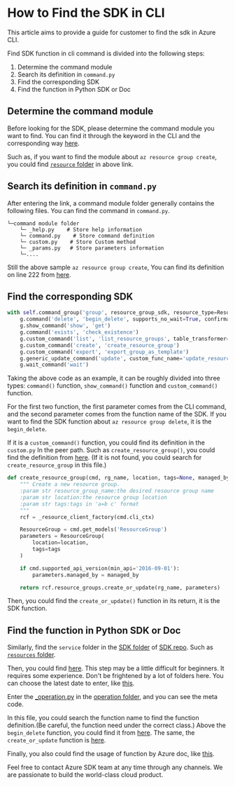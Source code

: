 How to Find the SDK in CLI 
======

This article aims to provide a guide for customer to find the sdk in Azure CLI.

Find SDK function in cli command is divided into the following steps:
1. Determine the command module
2. Search its definition in `command.py`
3. Find the corresponding SDK
4. Find the function in Python SDK or Doc

## Determine the command module

Before looking for the SDK, please determine the command module you want to find. You can find it through the keyword in the CLI and the corresponding way [here](https://github.com/Azure/azure-cli/tree/dev/src/azure-cli/azure/cli/command_modules).

Such as, if you want to find the module about `az resource group create`, you could find [`resource` folder](https://github.com/Azure/azure-cli/tree/dev/src/azure-cli/azure/cli/command_modules/resource) in above link.

## Search its definition in `command.py`

After entering the link, a command module folder generally contains the following files. You can find the command in `command.py`.
```
└─command module folder
    └─ _help.py    # Store help information
    └─ command.py    # Store command definition
    └─ custom.py    # Store Custom method
    └─ _params.py   # Store parameters information
    └─....
```
Still the above sample `az resource group create`, You can find its definition on line 222 from [here](https://github.com/Azure/azure-cli/blob/dev/src/azure-cli/azure/cli/command_modules/resource/commands.py#L222).

## Find the corresponding SDK
```python
with self.command_group('group', resource_group_sdk, resource_type=ResourceType.MGMT_RESOURCE_RESOURCES) as g:
    g.command('delete', 'begin_delete', supports_no_wait=True, confirmation=True)
    g.show_command('show', 'get')
    g.command('exists', 'check_existence')
    g.custom_command('list', 'list_resource_groups', table_transformer=transform_resource_group_list)
    g.custom_command('create', 'create_resource_group')
    g.custom_command('export', 'export_group_as_template')
    g.generic_update_command('update', custom_func_name='update_resource_group', custom_func_type=resource_custom)
    g.wait_command('wait')
```
Taking the above code as an example, it can be roughly divided into three types: `command()` function, `show_command()` function and `custom_command()` function.<br/>

For the first two function, the first parameter comes from the CLI command, and the second parameter comes from the function name of the SDK.
If you want to find the SDK function about `az resource group delete`, it is the `begin_delete`.<br/>

If it is a `custom_command()` function, you could find its definition in the `custom.py` In the peer path.
Such as `create_resource_group()`, you could find the definition from [here](https://github.com/Azure/azure-cli/blob/dev/src/azure-cli/azure/cli/command_modules/resource/custom.py#L1310). (If it is not found, you could search for `create_resource_group` in this file.)
```python
def create_resource_group(cmd, rg_name, location, tags=None, managed_by=None):
    """ Create a new resource group.
    :param str resource_group_name:the desired resource group name
    :param str location:the resource group location
    :param str tags:tags in 'a=b c' format
    """
    rcf = _resource_client_factory(cmd.cli_ctx)

    ResourceGroup = cmd.get_models('ResourceGroup')
    parameters = ResourceGroup(
        location=location,
        tags=tags
    )

    if cmd.supported_api_version(min_api='2016-09-01'):
        parameters.managed_by = managed_by

    return rcf.resource_groups.create_or_update(rg_name, parameters)
```
Then, you could find the `create_or_update()` function in its return, it is the SDK function.

## Find the function in Python SDK or Doc

Similarly, find the `service` folder in the [SDK folder](https://github.com/Azure/azure-sdk-for-python/tree/main/sdk) of [SDK repo](https://github.com/Azure/azure-sdk-for-python).
Such as [`resources` folder](https://github.com/Azure/azure-sdk-for-python/tree/main/sdk/resources).

Then, you could find [here](https://github.com/Azure/azure-sdk-for-python/tree/main/sdk/resources/azure-mgmt-resource/azure/mgmt/resource/resources). This step may be a little difficult for beginners. It requires some experience.
Don't be frightened by a lot of folders here. You can choose the latest date to enter, like [this](https://github.com/Azure/azure-sdk-for-python/tree/main/sdk/resources/azure-mgmt-resource/azure/mgmt/resource/resources/v2021_04_01).

Enter the [_operation.py](https://github.com/Azure/azure-sdk-for-python/blob/main/sdk/resources/azure-mgmt-resource/azure/mgmt/resource/resources/v2021_04_01/operations/_operations.py) in the [operation folder](https://github.com/Azure/azure-sdk-for-python/tree/main/sdk/resources/azure-mgmt-resource/azure/mgmt/resource/resources/v2021_04_01/operations), and you can see the meta code.

In this file, you could search the function name to find the function definition.(Be careful, the function need under the correct class.)
Above the `begin_delete` function, you could find it from [here](https://github.com/Azure/azure-sdk-for-python/blob/main/sdk/resources/azure-mgmt-resource/azure/mgmt/resource/resources/v2021_04_01/operations/_operations.py#L8784).
The same, the `create_or_update` function is [here](https://github.com/Azure/azure-sdk-for-python/blob/main/sdk/resources/azure-mgmt-resource/azure/mgmt/resource/resources/v2021_04_01/operations/_operations.py#L9761).

Finally, you also could find the usage of function by Azure doc, like [this](https://docs.microsoft.com/en-us/azure/developer/python/sdk/examples/azure-sdk-example-resource-group#3-write-code-to-provision-a-resource-group).

Feel free to contact Azure SDK team at any time through any channels. We are passionate to build the world-class cloud product.
